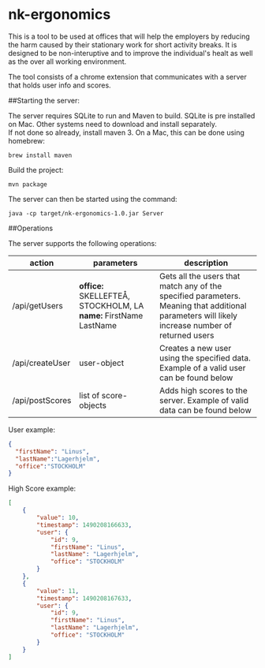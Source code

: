 # nk-ergonomics
This is a tool to be used at offices that will help the employers by reducing the harm caused by their stationary work for short activity breaks. It is designed to be non-interuptive and to improve the individual's healt as well as the over all working environment.

The tool consists of a chrome extension that communicates with a server that holds user info and scores.

##Starting the server: 
 
The server requires SQLite to run and Maven to build. SQLite is pre installed on Mac. Other systems need to download and install separately.  
If not done so already, install maven 3. On a Mac, this can be done using homebrew:
```
brew install maven
```
Build the project:
```
mvn package
```
The server can then be started using the command:
```
java -cp target/nk-ergonomics-1.0.jar Server
```


##Operations  

The server supports the following operations:  

| action          | parameters                                                   | description                                                                                                                                     |
|-----------------|--------------------------------------------------------------|-------------------------------------------------------------------------------------------------------------------------------------------------|
| /api/getUsers   | **office:** SKELLEFTEÅ, STOCKHOLM, LA   **name:** FirstName LastName | Gets all the users that match any of the specified parameters. Meaning that additional parameters will likely increase number of returned users |
| /api/createUser | user-object                                                | Creates a new user using the specified data. Example of a valid user can be found below                                                         |
| /api/postScores | list of score-objects                                      | Adds high scores to the server. Example of valid data can be found below                                                                        |

User example:
```json
{
  "firstName": "Linus",
  "lastName":"Lagerhjelm",
  "office":"STOCKHOLM"
}
```

High Score example:
```json
[
    {
	    "value": 10, 
	    "timestamp": 1490208166633, 
	    "user": {
		    "id": 9,
		    "firstName": "Linus",
		    "lastName": "Lagerhjelm",
		    "office": "STOCKHOLM"
	    }
    },
    {
	    "value": 11, 
	    "timestamp": 1490208167633, 
	    "user": {
		    "id": 9,
		    "firstName": "Linus",
		    "lastName": "Lagerhjelm",
		    "office": "STOCKHOLM"
	    }
    }
]
```